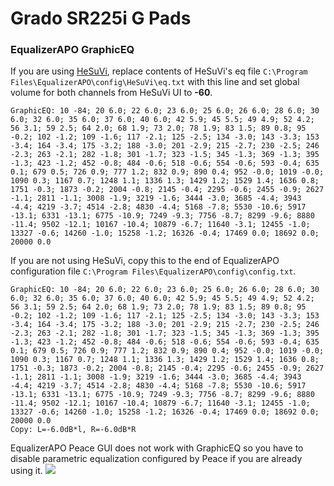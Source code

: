 # Grado SR225i G Pads
### EqualizerAPO GraphicEQ
If you are using [HeSuVi](https://sourceforge.net/projects/hesuvi/), replace contents of HeSuVi's eq file `C:\Program Files\EqualizerAPO\config\HeSuVi\eq.txt` with this line and set global volume for both channels from HeSuVi UI to **-60**.
```
GraphicEQ: 10 -84; 20 6.0; 22 6.0; 23 6.0; 25 6.0; 26 6.0; 28 6.0; 30 6.0; 32 6.0; 35 6.0; 37 6.0; 40 6.0; 42 5.9; 45 5.5; 49 4.9; 52 4.2; 56 3.1; 59 2.5; 64 2.0; 68 1.9; 73 2.0; 78 1.9; 83 1.5; 89 0.8; 95 -0.2; 102 -1.2; 109 -1.6; 117 -2.1; 125 -2.5; 134 -3.0; 143 -3.3; 153 -3.4; 164 -3.4; 175 -3.2; 188 -3.0; 201 -2.9; 215 -2.7; 230 -2.5; 246 -2.3; 263 -2.1; 282 -1.8; 301 -1.7; 323 -1.5; 345 -1.3; 369 -1.3; 395 -1.3; 423 -1.2; 452 -0.8; 484 -0.6; 518 -0.6; 554 -0.6; 593 -0.4; 635 0.1; 679 0.5; 726 0.9; 777 1.2; 832 0.9; 890 0.4; 952 -0.0; 1019 -0.0; 1090 0.3; 1167 0.7; 1248 1.1; 1336 1.3; 1429 1.2; 1529 1.4; 1636 0.8; 1751 -0.3; 1873 -0.2; 2004 -0.8; 2145 -0.4; 2295 -0.6; 2455 -0.9; 2627 -1.1; 2811 -1.1; 3008 -1.9; 3219 -1.6; 3444 -3.0; 3685 -4.4; 3943 -4.4; 4219 -3.7; 4514 -2.8; 4830 -4.4; 5168 -7.8; 5530 -10.6; 5917 -13.1; 6331 -13.1; 6775 -10.9; 7249 -9.3; 7756 -8.7; 8299 -9.6; 8880 -11.4; 9502 -12.1; 10167 -10.4; 10879 -6.7; 11640 -3.1; 12455 -1.0; 13327 -0.6; 14260 -1.0; 15258 -1.2; 16326 -0.4; 17469 0.0; 18692 0.0; 20000 0.0
```
If you are not using HeSuVi, copy this to the end of EqualizerAPO configuration file `C:\Program Files\EqualizerAPO\config\config.txt`.
```
GraphicEQ: 10 -84; 20 6.0; 22 6.0; 23 6.0; 25 6.0; 26 6.0; 28 6.0; 30 6.0; 32 6.0; 35 6.0; 37 6.0; 40 6.0; 42 5.9; 45 5.5; 49 4.9; 52 4.2; 56 3.1; 59 2.5; 64 2.0; 68 1.9; 73 2.0; 78 1.9; 83 1.5; 89 0.8; 95 -0.2; 102 -1.2; 109 -1.6; 117 -2.1; 125 -2.5; 134 -3.0; 143 -3.3; 153 -3.4; 164 -3.4; 175 -3.2; 188 -3.0; 201 -2.9; 215 -2.7; 230 -2.5; 246 -2.3; 263 -2.1; 282 -1.8; 301 -1.7; 323 -1.5; 345 -1.3; 369 -1.3; 395 -1.3; 423 -1.2; 452 -0.8; 484 -0.6; 518 -0.6; 554 -0.6; 593 -0.4; 635 0.1; 679 0.5; 726 0.9; 777 1.2; 832 0.9; 890 0.4; 952 -0.0; 1019 -0.0; 1090 0.3; 1167 0.7; 1248 1.1; 1336 1.3; 1429 1.2; 1529 1.4; 1636 0.8; 1751 -0.3; 1873 -0.2; 2004 -0.8; 2145 -0.4; 2295 -0.6; 2455 -0.9; 2627 -1.1; 2811 -1.1; 3008 -1.9; 3219 -1.6; 3444 -3.0; 3685 -4.4; 3943 -4.4; 4219 -3.7; 4514 -2.8; 4830 -4.4; 5168 -7.8; 5530 -10.6; 5917 -13.1; 6331 -13.1; 6775 -10.9; 7249 -9.3; 7756 -8.7; 8299 -9.6; 8880 -11.4; 9502 -12.1; 10167 -10.4; 10879 -6.7; 11640 -3.1; 12455 -1.0; 13327 -0.6; 14260 -1.0; 15258 -1.2; 16326 -0.4; 17469 0.0; 18692 0.0; 20000 0.0
Copy: L=-6.0dB*l, R=-6.0dB*R
```
EqualizerAPO Peace GUI does not work with GraphicEQ so you have to disable parametric equalization configured by Peace if you are already using it.
![](https://raw.githubusercontent.com/jaakkopasanen/AutoEq/master/results/Sonoma%20Model%20One/innerfidelity/onear/Grado%20SR225i%20G%20Pads/Grado%20SR225i%20G%20Pads.png)
